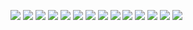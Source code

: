 ![](https://raw.githubusercontent.com/bmansfieldRIT/bmansfieldRIT.github.io/master/_images/tele/front.JPG)
![](https://raw.githubusercontent.com/bmansfieldRIT/bmansfieldRIT.github.io/master/_images/tele/teleinlay.JPG)
![](https://raw.githubusercontent.com/bmansfieldRIT/bmansfieldRIT.github.io/master/_images/tele/front2.JPG)
![](https://raw.githubusercontent.com/bmansfieldRIT/bmansfieldRIT.github.io/master/_images/tele/front3.JPG)
![](https://raw.githubusercontent.com/bmansfieldRIT/bmansfieldRIT.github.io/master/_images/tele/pickup.JPG)
![](https://raw.githubusercontent.com/bmansfieldRIT/bmansfieldRIT.github.io/master/_images/tele/tuners.JPG)
![](https://raw.githubusercontent.com/bmansfieldRIT/bmansfieldRIT.github.io/master/_images/tele/viewdownfront.JPG)
![](https://raw.githubusercontent.com/bmansfieldRIT/bmansfieldRIT.github.io/master/_images/tele/pickupback.JPG)
![](https://raw.githubusercontent.com/bmansfieldRIT/bmansfieldRIT.github.io/master/_images/tele/pickupback2.JPG)
![](https://raw.githubusercontent.com/bmansfieldRIT/bmansfieldRIT.github.io/master/_images/tele/pickupback3.JPG)
![](https://raw.githubusercontent.com/bmansfieldRIT/bmansfieldRIT.github.io/master/_images/tele/nut.JPG)
![](https://raw.githubusercontent.com/bmansfieldRIT/bmansfieldRIT.github.io/master/_images/tele/frontopen.JPG)
![](https://raw.githubusercontent.com/bmansfieldRIT/bmansfieldRIT.github.io/master/_images/tele/bridgepickupback.JPG)
![](https://raw.githubusercontent.com/bmansfieldRIT/bmansfieldRIT.github.io/master/_images/tele/bridgepickupback2.JPG)
